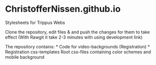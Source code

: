 # ChristofferNissen.github.io
Stylesheets for Trippus Webs

Clone the repository, edit files & and push the changes for them to take effect (With Rawgit it take 2-3 minutes with using development link)

The repository contains:
    * Code for video-backgrounds (Registration)
    * Registration css-templates
        Root css-files containing color schemes and mobile background
